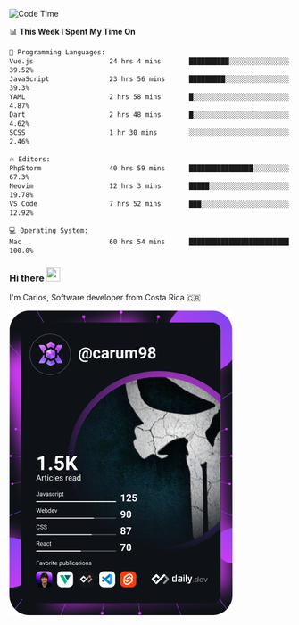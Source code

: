 
<!--START_SECTION:waka-->
![Code Time](http://img.shields.io/badge/Code%20Time-8%2C836%20hrs%203%20mins-blue)

📊 **This Week I Spent My Time On** 

```text
💬 Programming Languages: 
Vue.js                   24 hrs 4 mins       ██████████░░░░░░░░░░░░░░░   39.52% 
JavaScript               23 hrs 56 mins      █████████░░░░░░░░░░░░░░░░   39.3% 
YAML                     2 hrs 58 mins       █░░░░░░░░░░░░░░░░░░░░░░░░   4.87% 
Dart                     2 hrs 48 mins       █░░░░░░░░░░░░░░░░░░░░░░░░   4.62% 
SCSS                     1 hr 30 mins        ░░░░░░░░░░░░░░░░░░░░░░░░░   2.46%

🔥 Editors: 
PhpStorm                 40 hrs 59 mins      ████████████████░░░░░░░░░   67.3% 
Neovim                   12 hrs 3 mins       █████░░░░░░░░░░░░░░░░░░░░   19.78% 
VS Code                  7 hrs 52 mins       ███░░░░░░░░░░░░░░░░░░░░░░   12.92%

💻 Operating System: 
Mac                      60 hrs 54 mins      █████████████████████████   100.0%

```


<!--END_SECTION:waka-->

### Hi there <img src="https://media.giphy.com/media/hvRJCLFzcasrR4ia7z/giphy.gif" width="25px" height="25px">

I'm Carlos, Software developer from Costa Rica 🇨🇷

<a href="https://app.daily.dev/carum98"><img src="https://github.com/carum98/carum98/blob/main/devcard.svg" width="400" alt="Carlos Umaña Acevedo's Dev Card"/></a>
